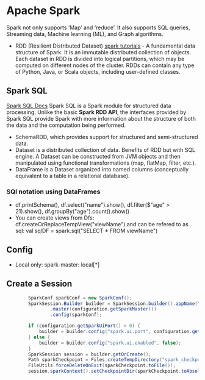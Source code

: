 # Apache Spark
Spark not only supports ‘Map’ and ‘reduce’. It also supports SQL queries, Streaming data, Machine learning (ML), and Graph algorithms.

- RDD (Resilient Distributed Dataset) 
        [spark tutorials](https://www.tutorialspoint.com/apache_spark/apache_spark_rdd.htm)
        - A fundamental data structure of Spark. It is an immutable distributed collection of objects. Each dataset in RDD is divided into logical partitions, which may be computed on different nodes of the cluster. RDDs can contain any type of Python, Java, or                Scala objects, including user-defined classes.
         

## Spark SQL
[Spark SQL Docs](https://spark.apache.org/docs/latest/sql-programming-guide.html#overview)
Spark SQL is a Spark module for structured data processing. Unlike the basic **Spark RDD API**, the interfaces provided by Spark SQL provide Spark with more information about the structure of both the data and the computation being performed.

- SchemaRDD, which provides support for structured and semi-structured data.
- Dataset is a distributed collection of data. Benefits of RDD but with SQL engine. A Dataset can be constructed from JVM objects and then manipulated using functional transformations (map, flatMap, filter, etc.).
- DataFrame is a Dataset organized into named columns (conceptually equivalent to a table in a relational database).

### SQl notation using DataFrames
- df.printSchema(), df.select("name").show(), df.filter($"age" > 21).show(), df.groupBy("age").count().show()
- You can create views from Dfs: df.createOrReplaceTempView("viewName") and can be refered to as sql: 
        val sqlDF = spark.sql("SELECT * FROM viewName")

## Config
- Local only: spark-master: local[*]

## Create a Session

```java
        SparkConf sparkConf = new SparkConf();
        SparkSession.Builder builder = SparkSession.builder().appName("System")
                .master(configuration.getSparkMaster())
                .config(sparkConf);

        if (configuration.getSparkUiPort() > 0) {
            builder = builder.config("spark.ui.port", configuration.getSparkUiPort());
        } else {
            builder = builder.config("spark.ui.enabled", false);
        }
        SparkSession session = builder.getOrCreate();
        Path sparkCheckpoint = Files.createTempDirectory("spark_checkpoint");
        FileUtils.forceDeleteOnExit(sparkCheckpoint.toFile());
        session.sparkContext().setCheckpointDir(sparkCheckpoint.toAbsolutePath().toString());  
```


